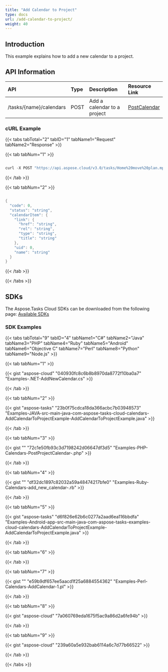 ```yaml
---
title: "Add Calendar to Project"
type: docs
url: /add-calendar-to-project/
weight: 40
---
```


## **Introduction**
This example explains how to add a new calendar to a project.
## **API Information**

|**API**|**Type**|**Description**|**Resource Link**|
| :- | :- | :- | :- |
|/tasks/{name}/calendars|POST|Add a calendar to a project|[PostCalendar](https://apireference.aspose.cloud/tasks/#/TasksCalendar/PostCalendar)|
### **cURL Example**
{{< tabs tabTotal="2" tabID="1" tabName1="Request" tabName2="Response" >}}

{{< tab tabNum="1" >}}

```java

curl -X POST "https://api.aspose.cloud/v3.0/tasks/Home%20move%20plan.mpp/calendars" -H "accept: application/json" -H "Content-Type: application/json" -d "{ \"Name\": \"new test\", \"Uid\": 0, \"Days\": [ { \"DayWorking\": true, \"DayType\":\"Monday\", \"FromDate\": \"2019-08-11T10:11:51.711Z\", \"ToDate\": \"2019-08-17T22:11:51.711Z\", \"WorkingTimes\": [ { \"FromTime\": \"2019-08-13T10:11:51.711Z\", \"ToTime\": \"2019-08-13T22:11:51.711Z\" } ] } ], \"IsBaseCalendar\": false, \"IsBaselineCalendar\": false}"    

```

{{< /tab >}}

{{< tab tabNum="2" >}}

```java

{
  "code": 0,
  "status": "string",
  "calendarItem": {
    "link": {
      "href": "string",
      "rel": "string",
      "type": "string",
      "title": "string"
    },
    "uid": 0,
    "name": "string"
  }
}
```

{{< /tab >}}

{{< /tabs >}}
## **SDKs**
The Aspose.Tasks Cloud SDKs can be downloaded from the following page: [Available SDKs](/tasks/available-sdks/)
### **SDK Examples**
{{< tabs tabTotal="9" tabID="4" tabName1="C#" tabName2="Java" tabName3="PHP" tabName4="Ruby" tabName5="Android" tabName6="Objective C" tabName7="Perl" tabName8="Python" tabName9="Node.js" >}}

{{< tab tabNum="1" >}}

{{< gist "aspose-cloud" "040930fc8c6b8b8970da8772f10ba0a7" "Examples-.NET-AddNewCalendar.cs" >}}

{{< /tab >}}

{{< tab tabNum="2" >}}

{{< gist "aspose-tasks" "23b0f75cdca18da366acbc7b03948573" "Examples-JAVA-src-main-java-com-aspose-tasks-cloud-calendars-AddCalendarToProjectExample-AddCalendarToProjectExample.java" >}}

{{< /tab >}}

{{< tab tabNum="3" >}}

{{< gist "" "72c1e50fb93c3d7198242d06647df3d5" "Examples-PHP-Calendars-PostProjectCalendar-.php" >}}

{{< /tab >}}

{{< tab tabNum="4" >}}

{{< gist "" "df32dc1897c82032a59a48474217bfe0" "Examples-Ruby-Calendars-add_new_calendar-.rb" >}}

{{< /tab >}}

{{< tab tabNum="5" >}}

{{< gist "aspose-tasks" "d6f826e62b6c0277a2aad6ea116bbdfa" "Examples-Android-app-src-main-java-com-aspose-tasks-examples-cloud-calendars-AddCalendarToProjectExample-AddCalendarToProjectExample.java" >}}

{{< /tab >}}

{{< tab tabNum="6" >}}

{{< /tab >}}

{{< tab tabNum="7" >}}

{{< gist "" "e59b9df657ee5aacd1f25a6884554362" "Examples-Perl-Calendars-AddCalendar-1.pl" >}}

{{< /tab >}}

{{< tab tabNum="8" >}}

{{< gist "aspose-cloud" "7a060769eda1675f5ac9a86d2a6fe94b" >}}

{{< /tab >}}

{{< tab tabNum="9" >}}

{{< gist "aspose-cloud" "239a60a5e932bab6114a6c7d77b66522" >}}

{{< /tab >}}

{{< /tabs >}}
